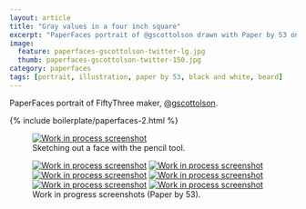 ```yaml
---
layout: article
title: "Gray values in a four inch square"
excerpt: "PaperFaces portrait of @gscottolson drawn with Paper by 53 on an iPad."
image: 
  feature: paperfaces-gscottolson-twitter-lg.jpg
  thumb: paperfaces-gscottolson-twitter-150.jpg
category: paperfaces
tags: [portrait, illustration, paper by 53, black and white, beard]
---
```


PaperFaces portrait of FiftyThree maker, [@gscottolson](http://twitter.com/gscottolson).

{% include boilerplate/paperfaces-2.html %}

<figure>
  <a href="{{ site.url }}/images/paperfaces-gscottolson-process-1-lg.jpg"><img src="{{ site.url }}/images/paperfaces-gscottolson-process-1-750.jpg" alt="Work in process screenshot"></a>
  <figcaption>Sketching out a face with the pencil tool.</figcaption>
</figure>

<figure class="half">
  <a href="{{ site.url }}/images/paperfaces-gscottolson-process-2-lg.jpg"><img src="{{ site.url }}/images/paperfaces-gscottolson-process-2-600.jpg" alt="Work in process screenshot"></a>
  <a href="{{ site.url }}/images/paperfaces-gscottolson-process-3-lg.jpg"><img src="{{ site.url }}/images/paperfaces-gscottolson-process-3-600.jpg" alt="Work in process screenshot"></a>
  <a href="{{ site.url }}/images/paperfaces-gscottolson-process-4-lg.jpg"><img src="{{ site.url }}/images/paperfaces-gscottolson-process-4-600.jpg" alt="Work in process screenshot"></a>
  <a href="{{ site.url }}/images/paperfaces-gscottolson-process-5-lg.jpg"><img src="{{ site.url }}/images/paperfaces-gscottolson-process-5-600.jpg" alt="Work in process screenshot"></a>
  <a href="{{ site.url }}/images/paperfaces-gscottolson-process-6-lg.jpg"><img src="{{ site.url }}/images/paperfaces-gscottolson-process-6-600.jpg" alt="Work in process screenshot"></a>
  <a href="{{ site.url }}/images/paperfaces-gscottolson-process-7-lg.jpg"><img src="{{ site.url }}/images/paperfaces-gscottolson-process-7-600.jpg" alt="Work in process screenshot"></a>
  <figcaption>Work in progress screenshots (Paper by 53).</figcaption>
</figure>